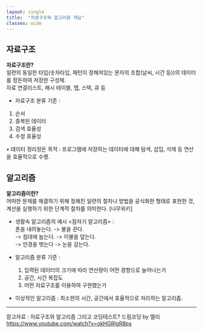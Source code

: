 ```yaml
---
layout: single
title:  "자료구조와 알고리즘 개요"
classes: wide
---
```


## 자료구조  
**자료구조란?**  
일련의 동일한 타입(숫자타입, 패턴이 정해져있는 문자의 조합(날씨, 시간 등))의 데이터를 정돈하여 저장한 구성체.  
자료 연결리스트, 해시 테이블, 맵, 스택, 큐 등  
* 자료구조 분류 기준 :  
1. 순서  
2. 중복된 데이터  
3. 검색 효율성  
4. 수정 효율성  

• 데이터 정리정돈 목적 : 프로그램에 저장하는 데이터에 대해 탐색, 삽입, 삭제 등 연산을 효율적으로 수행.  
  
## 알고리즘  
  
**알고리즘이란?**  
    어떠한 문제를 해결하기 위해 정해진 일련의 절차나 방법을 공식화한 형태로 표현한 것,  
    계산을 실행하기 위한 단계적 절차를 의미한다. [나무위키]  
  
* 생활속 알고리즘의 예시 <잠자기 알고리즘> :  
    폰을 내려놓는다. -> 불을 끈다.  
    -> 침대에 눕는다. -> 이불을 덮는다.  
    -> 안경을 벗는다 -> 눈을 감는다.  
  
* 알고리즘 분류 기준 :  
    1. 입력된 데이터의 크기에 따라 연산량이 어떤 경향으로 늘어나는가  
    2. 공간, 시간 복잡도  
    3. 어떤 자료구조를 이용하여 구현했는가  
* 이상적인 알고리즘 : 최소한의 시간, 공간에서 효율적으로 처리하는 알고리즘.  

-----

참고자료 :
자료구조와 알고리즘 그리고 코딩테스트?
드림코딩 by 엘리
https://www.youtube.com/watch?v=okHGRlgR8ps